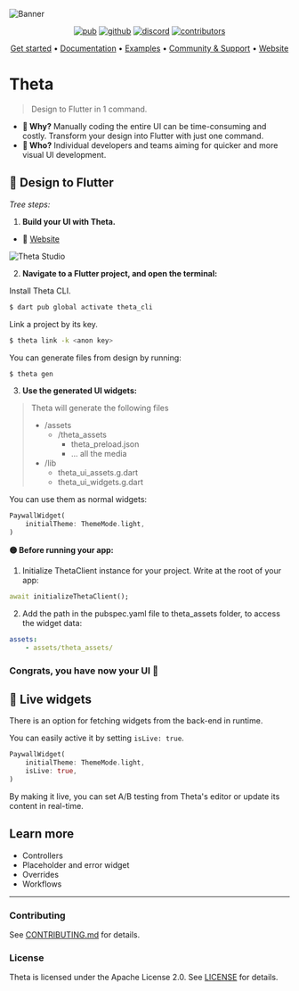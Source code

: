 ![Banner](https://api.buildwiththeta.com/storage/v1/object/public/theta-assets/logos/banner_theta_flutter_colors.jpg)

<p align="center">
  <a href="https://pub.dev/packages/theta"><img src="https://img.shields.io/pub/v/theta?label=pub.dev&logo=dart" alt="pub"></a>
  <a href="https://github.com/buildwiththeta/buildwiththeta"><img src="https://img.shields.io/github/stars/buildwiththeta/buildwiththeta?logo=github" alt="github"></a>
  <a href="https://discord.gg/XGXrGEk4c6"><img src="https://img.shields.io/discord/1110506355728584714?logo=discord" alt="discord"></a>
  <a href="https://github.com/buildwiththeta/buildwiththeta"><img src="https://img.shields.io/github/contributors/buildwiththeta/buildwiththeta?logo=github" alt="contributors"></a>
</p>

<p align="center">
  <a href="https://docs.buildwiththeta.com/en/getting-started">Get started</a> •
  <a href="https://docs.buildwiththeta.com">Documentation</a> •
  <a href="https://github.com/buildwiththeta/buildwiththeta/tree/main/examples/">Examples</a> •
  <a href="https://discord.gg/XGXrGEk4c6">Community & Support</a> •
  <a href="https://buildwiththeta.com">Website</a>
</p>

# Theta

> Design to Flutter in 1 command.

- **🦄 Why?** Manually coding the entire UI can be time-consuming and costly. Transform your design into Flutter with just one command.
- **👥 Who?** Individual developers and teams aiming for quicker and more visual UI development.

## 🧙 Design to Flutter

*Tree steps:*

1. **Build your UI with Theta.**

- 🔗 [Website](https://buildwiththeta.com)

![Theta Studio](https://api.buildwiththeta.com/storage/v1/object/public/theta-assets/covers/263726701.jpg)

2. **Navigate to a Flutter project, and open the terminal:**

Install Theta CLI.

```sh
$ dart pub global activate theta_cli
```

Link a project by its key.

```sh
$ theta link -k <anon key>
```

You can generate files from design by running:

```sh
$ theta gen
```

3. **Use the generated UI widgets:**

> Theta will generate the following files
> - /assets
>    - /theta_assets
>        - theta_preload.json
>        - ... all the media
> - /lib
>    - theta_ui_assets.g.dart
>    - theta_ui_widgets.g.dart

You can use them as normal widgets:

```dart
PaywallWidget(
    initialTheme: ThemeMode.light,
)
```

**🟡 Before running your app:** 

1. Initialize ThetaClient instance for your project. Write at the root of your app:

```dart
await initializeThetaClient();
```

2. Add the path in the pubspec.yaml file to theta_assets folder, to access the widget data:

```yaml
assets: 
    - assets/theta_assets/
```

### **Congrats, you have now your UI 🥳**

## 🔴 Live widgets

There is an option for fetching widgets from the back-end in runtime.

You can easily active it by setting `isLive: true`.

```dart
PaywallWidget(
    initialTheme: ThemeMode.light,
    isLive: true,
)
```

By making it live, you can set A/B testing from Theta's editor or update its content in real-time.

## Learn more

- Controllers
- Placeholder and error widget
- Overrides
- Workflows

---

### Contributing

See [CONTRIBUTING.md](https://github.com/buildwiththeta/buildwiththeta/blob/main/CONTRIBUTING.md) for details.

### License

Theta is licensed under the Apache License 2.0. See [LICENSE](https://github.com/buildwiththeta/buildwiththeta/blob/main/LICENSE) for details.

